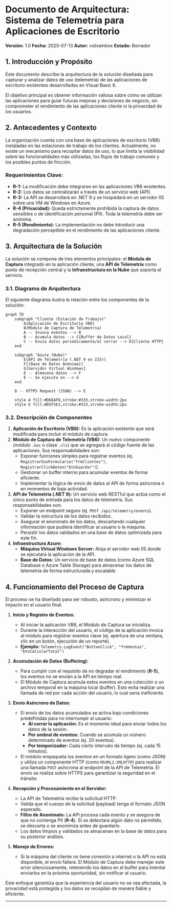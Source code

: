 # Documento de Arquitectura: Sistema de Telemetría para Aplicaciones de Escritorio

**Versión:** 1.0
**Fecha:** 2025-07-13
**Autor:** vsilvainbox
**Estado:** Borrador

## 1. Introducción y Propósito

Este documento describe la arquitectura de la solución diseñada para capturar y analizar datos de uso (telemetría) de las aplicaciones de escritorio existentes desarrolladas en Visual Basic 6.

El objetivo principal es obtener información valiosa sobre cómo se utilizan las aplicaciones para guiar futuras mejoras y decisiones de negocio, sin comprometer el rendimiento de las aplicaciones cliente ni la privacidad de los usuarios.

## 2. Antecedentes y Contexto

La organización cuenta con una base de aplicaciones de escritorio (VB6) instaladas en las estaciones de trabajo de los clientes. Actualmente, no existe un mecanismo para recopilar datos de uso, lo que limita la visibilidad sobre las funcionalidades más utilizadas, los flujos de trabajo comunes y los posibles puntos de fricción.

### Requerimientos Clave:

*   **R-1:** La modificación debe integrarse en las aplicaciones VB6 existentes.
*   **R-2:** Los datos se centralizarán a través de un servicio web (API).
*   **R-3:** La API se desarrollará en .NET 9 y se hospedará en un servidor IIS sobre una VM de Windows en Azure.
*   **R-4 (Privacidad):** Queda estrictamente prohibida la captura de datos sensibles o de identificación personal (PII). Toda la telemetría debe ser anónima.
*   **R-5 (Rendimiento):** La implementación no debe introducir una degradación perceptible en el rendimiento de las aplicaciones cliente.

## 3. Arquitectura de la Solución

La solución se compone de tres elementos principales: el **Módulo de Captura** integrado en la aplicación cliente, una **API de Telemetría** como punto de recepción central y la **Infraestructura en la Nube** que soporta el servicio.

### 3.1. Diagrama de Arquitectura

El siguiente diagrama ilustra la relación entre los componentes de la solución:

```mermaid
graph TD
    subgraph "Cliente (Estación de Trabajo)"
        A[Aplicación de Escritorio VB6]
        B(Módulo de Captura de Telemetría)
        A -- Invoca eventos --> B
        B -- Acumula datos --> C{Buffer de Datos Local}
        C -- Envía datos periódicamente/al cerrar --> D{Cliente HTTP}
    end

    subgraph "Azure (Nube)"
        E[API de Telemetría (.NET 9 en IIS)]
        F[(Base de Datos Anónima)]
        G[Servidor Virtual Windows]
        E -- Almacena datos --> F
        E -- Se ejecuta en --> G
    end

    D -- HTTPS Request (JSON) --> E

    style A fill:#D6EAF8,stroke:#333,stroke-width:2px
    style E fill:#D5F5E3,stroke:#333,stroke-width:2px
```

### 3.2. Descripción de Componentes

1.  **Aplicación de Escritorio (VB6):** Es la aplicación existente que será modificada para incluir el módulo de captura.
2.  **Módulo de Captura de Telemetría (VB6):** Un nuevo componente (módulo `.bas` o clase `.cls`) que se agregará al código fuente de las aplicaciones. Sus responsabilidades son:
    *   Exponer funciones simples para registrar eventos (ej. `RegistrarUsoFormulario("frmClientes")`, `RegistrarClickBoton("btnGuardar")`).
    *   Gestionar un buffer interno para acumular eventos de forma eficiente.
    *   Implementar la lógica de envío de datos al API de forma asíncrona o en momentos de baja actividad.
3.  **API de Telemetría (.NET 9):** Un servicio web RESTful que actúa como el único punto de entrada para los datos de telemetría. Sus responsabilidades son:
    *   Exponer un endpoint seguro (ej. `POST /api/telemetry/events`).
    *   Validar la estructura de los datos recibidos.
    *   Asegurar el anonimato de los datos, descartando cualquier información que pudiera identificar al usuario o la máquina.
    *   Persistir los datos validados en una base de datos optimizada para este fin.
4.  **Infraestructura Azure:**
    *   **Máquina Virtual Windows Server:** Aloja el servidor web IIS donde se ejecutará la aplicación de la API.
    *   **Base de Datos:** Un servicio de base de datos (como Azure SQL Database o Azure Table Storage) para almacenar los datos de telemetría de forma estructurada y escalable.

## 4. Funcionamiento del Proceso de Captura

El proceso se ha diseñado para ser robusto, asíncrono y minimizar el impacto en el usuario final.

1.  **Inicio y Registro de Eventos:**
    *   Al iniciar la aplicación VB6, el Módulo de Captura se inicializa.
    *   Durante la interacción del usuario, el código de la aplicación invoca al módulo para registrar eventos clave (ej. apertura de una ventana, clic en un botón, ejecución de un reporte).
    *   **Ejemplo:** `Telemetry.LogEvent("ButtonClick", "frmVentas", "btnCalcularTotal")`

2.  **Acumulación de Datos (Buffering):**
    *   Para cumplir con el requisito de no degradar el rendimiento (**R-5**), los eventos no se envían a la API en tiempo real.
    *   El Módulo de Captura acumula estos eventos en una colección o un archivo temporal en la máquina local (buffer). Esto evita realizar una llamada de red por cada acción del usuario, lo cual sería ineficiente.

3.  **Envío Asíncrono de Datos:**
    *   El envío de los datos acumulados se activa bajo condiciones predefinidas para no interrumpir al usuario:
        *   **Al cerrar la aplicación:** Es el momento ideal para enviar todos los datos de la sesión.
        *   **Por umbral de eventos:** Cuando se acumula un número determinado de eventos (ej. 20 eventos).
        *   **Por temporizador:** Cada cierto intervalo de tiempo (ej. cada 15 minutos).
    *   El módulo empaqueta los eventos en un formato ligero (como JSON) y utiliza un componente HTTP (como `MSXML2.XMLHTTP`) para realizar una llamada `POST` asíncrona al endpoint de la API de Telemetría. El envío se realiza sobre HTTPS para garantizar la seguridad en el tránsito.

4.  **Recepción y Procesamiento en el Servidor:**
    *   La API de Telemetría recibe la solicitud HTTP.
    *   Valida que el cuerpo de la solicitud (payload) tenga el formato JSON esperado.
    *   **Filtro de Anonimato:** La API procesa cada evento y se asegura de que no contenga PII (**R-4**). Si se detectara algún dato no permitido, se descarta o se anonimiza antes de guardarlo.
    *   Los datos limpios y validados se almacenan en la base de datos para su posterior análisis.

5.  **Manejo de Errores:**
    *   Si la máquina del cliente no tiene conexión a internet o la API no está disponible, el envío fallará. El Módulo de Captura debe manejar este error silenciosamente, reteniendo los datos en el buffer para intentar enviarlos en la próxima oportunidad, sin notificar al usuario.

Este enfoque garantiza que la experiencia del usuario no se vea afectada, la privacidad está protegida y los datos se recopilan de manera fiable y eficiente.

---